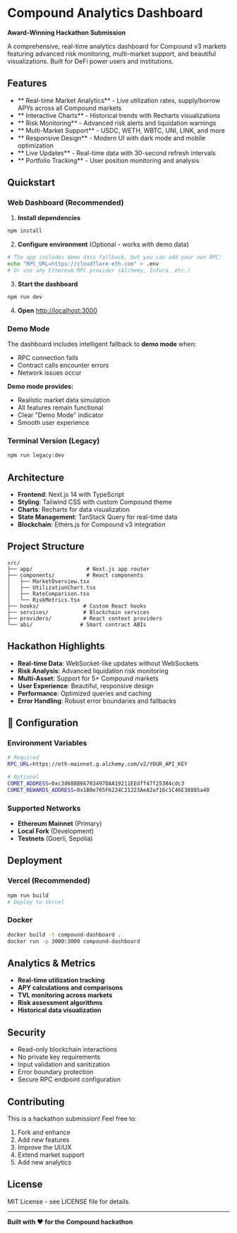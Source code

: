 # Compound Analytics Dashboard

 **Award-Winning Hackathon Submission** 

A comprehensive, real-time analytics dashboard for Compound v3 markets featuring advanced risk monitoring, multi-market support, and beautiful visualizations. Built for DeFi power users and institutions.

##  Features

- ** Real-time Market Analytics** - Live utilization rates, supply/borrow APYs across all Compound markets
- ** Interactive Charts** - Historical trends with Recharts visualizations
- ** Risk Monitoring** - Advanced risk alerts and liquidation warnings
- ** Multi-Market Support** - USDC, WETH, WBTC, UNI, LINK, and more
- ** Responsive Design** - Modern UI with dark mode and mobile optimization
- ** Live Updates** - Real-time data with 30-second refresh intervals
- ** Portfolio Tracking** - User position monitoring and analysis

## Quickstart

### Web Dashboard (Recommended)

1. **Install dependencies**
```bash
npm install
```

2. **Configure environment** (Optional - works with demo data)
```bash
# The app includes demo data fallback, but you can add your own RPC:
echo "RPC_URL=https://cloudflare-eth.com" > .env
# Or use any Ethereum RPC provider (Alchemy, Infura, etc.)
```

3. **Start the dashboard**
```bash
npm run dev
```

4. **Open** [http://localhost:3000](http://localhost:3000)

###  **Demo Mode**
The dashboard includes intelligent fallback to **demo mode** when:
- RPC connection fails
- Contract calls encounter errors
- Network issues occur

**Demo mode provides:**
- Realistic market data simulation
- All features remain functional
- Clear "Demo Mode" indicator
- Smooth user experience

### Terminal Version (Legacy)

```bash
npm run legacy:dev
```

##  Architecture

- **Frontend**: Next.js 14 with TypeScript
- **Styling**: Tailwind CSS with custom Compound theme
- **Charts**: Recharts for data visualization
- **State Management**: TanStack Query for real-time data
- **Blockchain**: Ethers.js for Compound v3 integration

##  Project Structure

```
src/
├── app/                 # Next.js app router
├── components/          # React components
│   ├── MarketOverview.tsx
│   ├── UtilizationChart.tsx
│   ├── RateComparison.tsx
│   └── RiskMetrics.tsx
├── hooks/              # Custom React hooks
├── services/           # Blockchain services
├── providers/          # React context providers
└── abi/               # Smart contract ABIs
```

##  Hackathon Highlights

- **Real-time Data**: WebSocket-like updates without WebSockets
- **Risk Analysis**: Advanced liquidation risk monitoring
- **Multi-Asset**: Support for 5+ Compound markets
- **User Experience**: Beautiful, responsive design
- **Performance**: Optimized queries and caching
- **Error Handling**: Robust error boundaries and fallbacks

## 🔧 Configuration

### Environment Variables

```bash
# Required
RPC_URL=https://eth-mainnet.g.alchemy.com/v2/YOUR_API_KEY

# Optional
COMET_ADDRESS=0xc3d688B66703497DAA19211EEdff47f25384cdc3
COMET_REWARDS_ADDRESS=0x1B0e765F6224C21223AeA2af16c1C46E38885a40
```

### Supported Networks

- **Ethereum Mainnet** (Primary)
- **Local Fork** (Development)
- **Testnets** (Goerli, Sepolia)

##  Deployment

### Vercel (Recommended)

```bash
npm run build
# Deploy to Vercel
```

### Docker

```bash
docker build -t compound-dashboard .
docker run -p 3000:3000 compound-dashboard
```

##  Analytics & Metrics

- **Real-time utilization tracking**
- **APY calculations and comparisons**
- **TVL monitoring across markets**
- **Risk assessment algorithms**
- **Historical data visualization**

##  Security

- Read-only blockchain interactions
- No private key requirements
- Input validation and sanitization
- Error boundary protection
- Secure RPC endpoint configuration

##  Contributing

This is a hackathon submission! Feel free to:

1. Fork and enhance
2. Add new features
3. Improve the UI/UX
4. Extend market support
5. Add new analytics

##  License

MIT License - see LICENSE file for details.

---

**Built with ❤️ for the Compound hackathon** 
